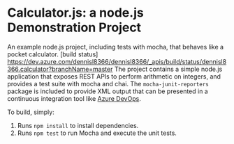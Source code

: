 Calculator.js: a node.js Demonstration Project
==============================================
An example node.js project, including tests with mocha, that behaves like
a pocket calculator.
[build status] https://dev.azure.com/dennisl8366/dennisl8366/_apis/build/status/dennisl8366.calculator?branchName=master
The project contains a simple node.js application that exposes REST APIs
to perform arithmetic on integers, and provides a test suite with mocha
and chai.  The `mocha-junit-reporters` package is included to provide XML
output that can be presented in a continuous integration tool like
[Azure DevOps](https://azure.com/devops).

To build, simply:

1. Runs `npm install` to install dependencies.
2. Runs `npm test` to run Mocha and execute the unit tests.

